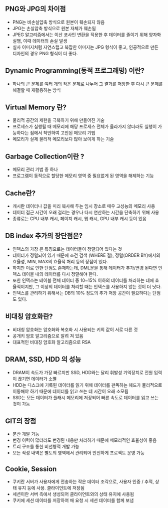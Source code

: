 ## PNG와 JPG의 차이점

- PNG는 비손실압축 방식으로 원본이 훼손되지 않음
- JPG는 손실압축 방식으로 원본 자체가 훼손됨
- JPEG 알고리즘에서는 이산 코사인 변환을 적용한 후 데이터를 줄이기 위해 양자화 실행, 이때 데이터의 손실 발생
- 실사 이미지처럼 자연스럽고 복잡한 이미지는 JPG 형식이 좋고, 인공적으로 만든 디자인의 경우 PNG 형식이 더 좋다.

## Dynamic Programming(동적 프로그래밍) 이란?

- 하나의 큰 문제를 여러 개의 작은 문제로 나누어 그 결과를 저장한 후 다시 큰 문제를 해결할 때 재활용하는 방식

## Virtual Memory 란?

- 물리적 공간의 제한을 극복하기 위해 만들어진 기술
- 프로세스가 실행될 때 메모리에 해당 프로세스 전체가 올라가지 않더라도 실행이 가능하다는 점에서 착안하여 고안된 메모리 기법
- 메모리가 실제 물리적 메모리보다 많아 보이게 하는 기술

## Garbage Collection이란 ?

- 메모리 관리 기법 중 하나
- 프로그램이 동적으로 할당한 메모리 영역 중 필요없게 된 영역을 해제하는 기능

## Cache란?

- 캐시란 데이터나 값을 미리 복사해 두는 임시 장소로 매우 고성능의 메모리 사용
- 데이터 접근 시간이 오래 걸리는 경우나 다시 연산하는 시간을 단축하기 위해 사용
- 종류로는 CPU 내부 캐시, 페이지 캐시, 웹 캐시, GPU 내부 캐시 등이 있음

## DB index 추가의 장단점은?

- 인덱스의 가장 큰 특징으로는 데이터들이 정렬되어 있다는 것
- 데이터가 정렬되어 있기 때문에 조건 검색 (WHERE 절), 정렬(ORDER BY)에서의 효율성, MIN, MAX의 효율적 처리 등의 장점이 있다.
- 하지만 이로 인한 단점도 존재하는데, DML문을 통해 데이터가 추가/변경 된다면 인덱스 테이블 내의 데이터를 다시 정렬해야 한다.
- 또한 인덱스는 테이블 전체 데이터 중 10~15% 이하의 데이터를 처리하는 데에 효율적이지만, 그 이상의 데이터를 처리할 때는 인덱스를 사용하지 않는 것이 더 낫다.
- 인덱스를 관리하기 위해서는 DB의 10% 정도의 추가 저장 공간이 필요하다는 단점도 있다.

## 비대칭 암호화란?

- 비대칭 암호화는 암호화와 복호화 시 사용되는 키의 값이 서로 다른 것
- 공개키 암호 알고리즘으로 알려 져 있음
- 대표적인 비대칭 암호화 알고리즘으로 RSA

## DRAM, SSD, HDD 의 성능

- DRAM이 속도가 가장 빠르지만 SSD, HDD와는 달리 휘발성 기억장치로 전원 입력이 끊기면 데이터가 소멸
- HDD는 디스크에 기록된 데이터를 읽기 위해 데이터를 판독하는 헤드가 물리적으로 이동해야 하기 때문에 데이터를 읽고 쓰는 데 시간이 오래 소모됨
- SSD는 모든 데이터가 플래시 메모리에 저장되어 빠른 속도로 데이터를 읽고 쓰는 것이 가능

## GIT의 장점

- 분산 개발 가능
- 변경 이력이 많더라도 변경된 내용만 처리하기 때문에 메모리적인 효율성이 좋음
- 트리 구조를 통한 비선형적 개발 가능
- 모든 작성 내역은 별도의 영역에서 관리되어 안전하게 프로젝트 운영 가능

## Cookie, Session

- 쿠키란 서버가 사용자에게 전송하는 작은 데이터 조각으로, 사용자 인증 / 추적, 상태 유지 등에 사용. 클라이언트에 저장됨
- 세션이란 서버 측에서 생성되어 클라이언트와의 상태 유지에 사용됨
- 쿠키에 세션 데이터를 저장하여 매 요청 시 세션 데이터를 함께 보냄